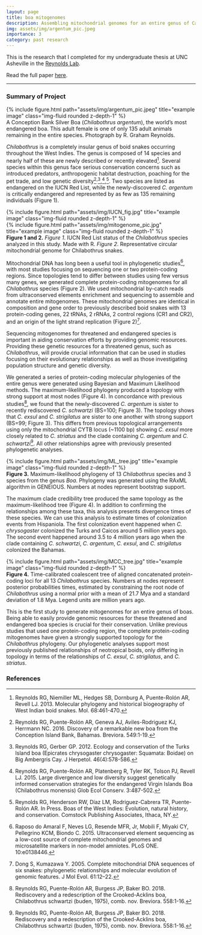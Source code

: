 ```yaml
---
layout: page
title: boa mitogenomes
description: Assembling mitochondrial genomes for an entire genus of Caribbean boas
img: assets/img/argentum_pic.jpeg
importance: 3
category: past research
---
```


This is the research that I completed for my undergraduate thesis at UNC Asheville in the [Reynolds Lab](https://reynoldslab.wp.unca.edu/). 

Read the full paper <i class="fas fa-file"></i> <a class="link" href="{{ '/assets/pdf/thesis_paper.pdf' | prepend: site.baseurl | prepend: site.url }}">here</a>.

***

### Summary of Project

<div class="row">
    <div class="col-sm mt-3 mt-md-0">
        {% include figure.html path="assets/img/argentum_pic.jpeg" title="example image" class="img-fluid rounded z-depth-1" %}
    </div>
</div>
<div class="caption">
    A Conception Bank Silver Boa (<em>Chilabothrus argentum</em>), the world’s most endangered boa. This adult female is one of only 135 adult animals remaining in the entire species. Photograph by 
R. Graham Reynolds. 
</div>

_Chilabothrus_ is a completely insular genus of boid snakes occurring throughout the West Indies. The genus is composed of 14 species and nearly half of these are newly described or recently
elevated[^1]. Several species within this genus face serious conservation concerns such as introduced predators, anthropogenic habitat destruction, poaching for the pet trade, and low 
genetic diversity[^2]<sup>,</sup>[^3],[^4],[^5]. Two species are listed as endangered on the IUCN Red List, while the newly-discovered _C. argentum_ is critically endangered and represented by as 
few as 135 
remaining individuals (Figure 1).

<div class="row">
    <div class="col-sm mt-3 mt-md-0">
        {% include figure.html path="assets/img/IUCN_fig.jpg" title="example image" class="img-fluid rounded z-depth-1" %}
    </div>
    <div class="col-sm mt-3 mt-md-0">
        {% include figure.html path="assets/img/mitogenome_pic.jpg" title="example image" class="img-fluid rounded z-depth-1" %}
    </div>
</div>
<div class="caption">
    <b>Figure 1 and 2.</b> <em>Figure 1</em>. IUCN Red List status of the <em>Chilabothrus</em> species analyzed in this study. Made with R. <em>Figure 2</em>. Representative circular mitochondrial 
genome for Chilabothrus snakes.
</div>

Mitochondrial DNA has long been a useful tool in phylogenetic studies[^6], with most studies focusing on sequencing one or two protein-coding regions. Since topologies tend to differ between studies 
using few versus many genes, we generated complete protein-coding mitogenomes for all _Chilabothrus_ species (Figure 2). We used mitochondrial by-catch reads from ultraconserved elements enrichment 
and sequencing to assemble and annotate entire mitogenomes. These mitochondrial genomes are identical in composition and gene order to previously described boid snakes with 13 protein-coding genes, 
22 tRNAs, 2 rRNAs, 2 control regions (CR1 and CR2), and an origin of the light strand replication (Figure 2)[^7].

Sequencing mitogenomes for threatened and endangered species is important in aiding conservation efforts by providing genomic resources. Providing these genetic resources for a threatened genus, 
such as _Chilabothrus_, will provide crucial information that can be used in studies focusing on their evolutionary relationships as well as those investigating population structure and genetic 
diversity. 

We generated a series of protein-coding molecular phylogenies of the entire genus were generated using Bayesian and Maximum Likelihood methods. The maximum-likelihood phylogeny produced a topology 
with strong support at most nodes (Figure 4). In concordance with previous studies[^8], we found that the newly-discovered _C. argentum_ is sister to recently rediscovered _C. schwartzi_ (BS=100; 
Figure 3). The topology shows that _C. exsul_ and _C. strigilatus_ are sister to one another with strong support (BS=99; Figure 3). This differs from previous topological arrangements using only the 
mitochondrial CYTB locus (~1100 bp) showing _C. exsul_ more closely related to _C. striatus_ and the clade containing _C. argentum_ and _C. schwartzi_[^8]. All other relationships agree with 
previously presented phylogenetic analyses. 

<div class="row">
    <div class="col-sm mt-3 mt-md-0">
        {% include figure.html path="assets/img/ML_tree.jpg" title="example image" class="img-fluid rounded z-depth-1" %}
    </div>
</div>
<div class="caption">
    <b>Figure 3.</b> Maximum-likelihood phylogeny of 13 <em>Chilabothrus</em> species and 3 species from the genus <em>Boa</em>. Phylogeny was generated using the RAxML 
algorithm in GENEIOUS. Numbers at nodes represent bootstrap support.
</div>

The maximum clade credibility tree produced the same topology as the maximum-likelihood tree (Figure 4). In addition to confirming the relationships among these taxa, this analysis presents 
divergence times of these species. We can use this analysis to estimate times of colonization events from Hispaniola. The first colonization event happened when _C. chrysogaster_ colonized the Turks 
and Caicos around 5 million years ago. The second event happened around 3.5 to 4 million years ago when the clade containing _C. schwartzi_, _C. argentum_, _C. exsul_, and _C. strigilatus_ colonized 
the Bahamas.

<div class="row">
    <div class="col-sm mt-3 mt-md-0">
        {% include figure.html path="assets/img/MCC_tree.jpg" title="example image" class="img-fluid rounded z-depth-1" %}
    </div>
</div>
<div class="caption">
    <b>Figure 4.</b> Time-calibrated coalescent tree of aligned concatenated protein-coding loci for all 13 <em>Chilabothrus</em> species. Numbers at nodes represent posterior probabilities times, 
estimated by constraining the root node of <em>Chilabothrus</em> using a normal prior with a mean of 21.7 Mya and a standard deviation of 1.8 Mya. Legend units are million years ago.
</div> 

This is the first study to generate mitogenomes for an entire genus of boas. Being able to easily provide genomic resources for these threatened and endangered boa species is crucial for their 
conservation. Unlike previous studies that used one protein-coding region, the complete protein-coding mitogenomes have given a strongly supported topology for the _Chilabothrus_ phylogeny. Our 
phylogenetic analyses support most previously published relationships of neotropical boids, only differing in topology in terms of the relationships of _C. exsul_, _C. strigilatus_, and _C. 
striatus_.

### References

[^1]: Reynolds RG, Niemiller ML, Hedges SB, Dornburg A, Puente-Rolón AR, Revell LJ. 2013. Molecular phylogeny and historical biogeography of West Indian boid snakes. Mol. 68:461-470.
[^2]: Reynolds RG, Puente-Rolón AR, Geneva AJ, Aviles-Rodriguez KJ, Herrmann NC. 2016. Discovery of a remarkable new boa from the Conception Island Bank, Bahamas. Breviora. 549:1-19.
[^3]: Reynolds RG, Gerber GP. 2012. Ecology and conservation of the Turks Island boa (Epicrates chrysogaster chrysogaster: Squamata: Boidae) on Big Ambergris Cay. J Herpetol. 46(4):578-586.
[^4]: Reynolds RG, Puente-Rolón AR, Platenberg R, Tyler RK, Tolson PJ, Revell LJ. 2015. Large divergence and low diversity suggest genetically informed conservation strategies for the endangered Virgin Islands Boa (Chilabothrus monensis) Glob Ecol Conserv. 3:487-502.
[^5]: Reynolds RG, Henderson RW, Díaz LM, Rodriguez-Cabrera TR, Puente-Rolón AR. In Press. Boas of the West Indies: Evolution, natural history, and conservation. Comstock Publishing Associates, Ithaca, NY.
[^6]: Raposo do Amaral F, Neves LG, Resende MFR, Jr, Mobili F, Miyaki CY, Pellegrino KCM, Biondo C. 2015. Ultraconserved element sequencing as a low-cost source of complete mitochondrial genomes and microsatellite markers in non-model amniotes. PLoS ONE. 10:e0138446.
[^7]: Dong S, Kumazawa Y. 2005. Complete mitochondrial DNA sequences of six snakes: phylogenetic relationships and molecular evolution of genomic features. J Mol Evol. 61:12–22.
[^8]: Reynolds RG, Puente-Rolón AR, Burgess JP, Baker BO. 2018. Rediscovery and a redescription of the Crooked-Acklins boa, Chilabothrus schwartzi (buden, 1975), comb. nov. Breviora. 558:1-16.



